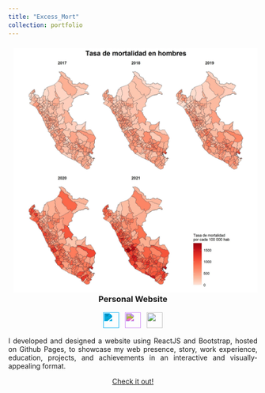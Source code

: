 ```yaml
---
title: "Excess_Mort"
collection: portfolio
---
```


<!--The **collaborative** project aims to estimate excess mortality between 2020 and 2021 in Perú. It includes data cleaning, descriptive and spatial analysis, and estimation using deterministic and bayesian methods.



<!-- User Project #1: Personal Résumé Website -->
<div class="user-projects">
<div class="images-right" style="float: right; margin-left: 10px;">
    <picture>
    <img alt="Personal Website" src="/images/map_men_2017_2021_v2.jpg"/>
    </picture>
</div> 
<div class="contents" style="text-align: center">
    <h3>Personal Website</h3>
    <div>
    <img
        height="32"
        width="32"
        src="https://unpkg.com/simple-icons@3.4.0/icons/react.svg"
        style="filter: invert(73%) sepia(74%) saturate(1552%) hue-rotate(169deg) brightness(109%) contrast(97%)"
    />
    &nbsp;
    <img
        height="32"
        width="32"
        src="https://unpkg.com/simple-icons@3.4.0/icons/bootstrap.svg"
        style="filter: invert(24%) sepia(14%) saturate(2270%) hue-rotate(222deg) brightness(102%) contrast(90%)"
    />
    &nbsp;
    <img height="32" width="32" src="https://unpkg.com/simple-icons@3.4.0/icons/github.svg" />
    </div>
    <p style="text-align: justify">
    I developed and designed a website using ReactJS and Bootstrap, hosted on Github Pages, to showcase my web
    presence, story, work experience, education, projects, and achievements in an interactive and
    visually-appealing format.
    </p>
    <a class="project-link" target="_blank" href="https://www.adityavsingh.com/">Check it out!</a>
</div>
</div>